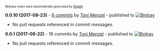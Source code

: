 <sup><sup>*Release notes were automatically generated by [Shipkit](http://shipkit.org/)*</sup></sup>

**0.0.10 (2017-08-23)** - [6 commits](https://github.com/rebaze/auxis/compare/v0.0.9...v0.0.10) by [Toni Menzel](http://github.com/tonit) - published to [![Bintray](https://img.shields.io/badge/Bintray-0.0.10-green.svg)](https://bintray.com/rebaze/rebaze-oss/basic/0.0.10)
 - No pull requests referenced in commit messages.

**0.0.1 (2017-08-22)** - 18 commits by [Toni Menzel](http://github.com/tonit) - published to [![Bintray](https://img.shields.io/badge/Bintray-0.0.1-green.svg)](https://bintray.com/rebaze/rebaze-oss/basic/0.0.1)
 - No pull requests referenced in commit messages.

